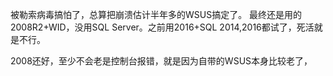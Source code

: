 被勒索病毒搞怕了，总算把崩溃估计半年多的WSUS搞定了。
最终还是用的2008R2+WID，没用SQL Server。之前用2016+SQL 2014,2016都试了，死活就是不行。

2008还好，至少不会老是控制台报错，就是因为自带的WSUS本身比较老了，